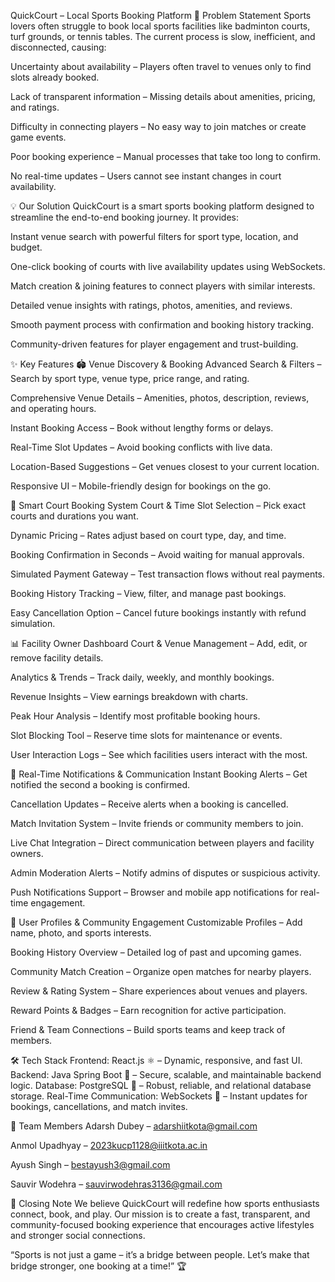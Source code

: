 QuickCourt – Local Sports Booking Platform
📌 Problem Statement
Sports lovers often struggle to book local sports facilities like badminton courts, turf grounds, or tennis tables. The current process is slow, inefficient, and disconnected, causing:

Uncertainty about availability – Players often travel to venues only to find slots already booked.

Lack of transparent information – Missing details about amenities, pricing, and ratings.

Difficulty in connecting players – No easy way to join matches or create game events.

Poor booking experience – Manual processes that take too long to confirm.

No real-time updates – Users cannot see instant changes in court availability.

💡 Our Solution
QuickCourt is a smart sports booking platform designed to streamline the end-to-end booking journey. It provides:

Instant venue search with powerful filters for sport type, location, and budget.

One-click booking of courts with live availability updates using WebSockets.

Match creation & joining features to connect players with similar interests.

Detailed venue insights with ratings, photos, amenities, and reviews.

Smooth payment process with confirmation and booking history tracking.

Community-driven features for player engagement and trust-building.

✨ Key Features
🏟 Venue Discovery & Booking
Advanced Search & Filters – Search by sport type, venue type, price range, and rating.

Comprehensive Venue Details – Amenities, photos, description, reviews, and operating hours.

Instant Booking Access – Book without lengthy forms or delays.

Real-Time Slot Updates – Avoid booking conflicts with live data.

Location-Based Suggestions – Get venues closest to your current location.

Responsive UI – Mobile-friendly design for bookings on the go.

📅 Smart Court Booking System
Court & Time Slot Selection – Pick exact courts and durations you want.

Dynamic Pricing – Rates adjust based on court type, day, and time.

Booking Confirmation in Seconds – Avoid waiting for manual approvals.

Simulated Payment Gateway – Test transaction flows without real payments.

Booking History Tracking – View, filter, and manage past bookings.

Easy Cancellation Option – Cancel future bookings instantly with refund simulation.

📊 Facility Owner Dashboard
Court & Venue Management – Add, edit, or remove facility details.

Analytics & Trends – Track daily, weekly, and monthly bookings.

Revenue Insights – View earnings breakdown with charts.

Peak Hour Analysis – Identify most profitable booking hours.

Slot Blocking Tool – Reserve time slots for maintenance or events.

User Interaction Logs – See which facilities users interact with the most.

🔔 Real-Time Notifications & Communication
Instant Booking Alerts – Get notified the second a booking is confirmed.

Cancellation Updates – Receive alerts when a booking is cancelled.

Match Invitation System – Invite friends or community members to join.

Live Chat Integration – Direct communication between players and facility owners.

Admin Moderation Alerts – Notify admins of disputes or suspicious activity.

Push Notifications Support – Browser and mobile app notifications for real-time engagement.

👤 User Profiles & Community Engagement
Customizable Profiles – Add name, photo, and sports interests.

Booking History Overview – Detailed log of past and upcoming games.

Community Match Creation – Organize open matches for nearby players.

Review & Rating System – Share experiences about venues and players.

Reward Points & Badges – Earn recognition for active participation.

Friend & Team Connections – Build sports teams and keep track of members.

🛠 Tech Stack
Frontend: React.js ⚛️ – Dynamic, responsive, and fast UI.
Backend: Java Spring Boot 🌱 – Secure, scalable, and maintainable backend logic.
Database: PostgreSQL 🐘 – Robust, reliable, and relational database storage.
Real-Time Communication: WebSockets 🔄 – Instant updates for bookings, cancellations, and match invites.

👥 Team Members
Adarsh Dubey – adarshiitkota@gmail.com

Anmol Upadhyay – 2023kucp1128@iiitkota.ac.in

Ayush Singh – bestayush3@gmail.com

Sauvir Wodehra – sauvirwodehras3136@gmail.com

🙏 Closing Note
We believe QuickCourt will redefine how sports enthusiasts connect, book, and play. Our mission is to create a fast, transparent, and community-focused booking experience that encourages active lifestyles and stronger social connections.

“Sports is not just a game – it’s a bridge between people. Let’s make that bridge stronger, one booking at a time!” 🏆

